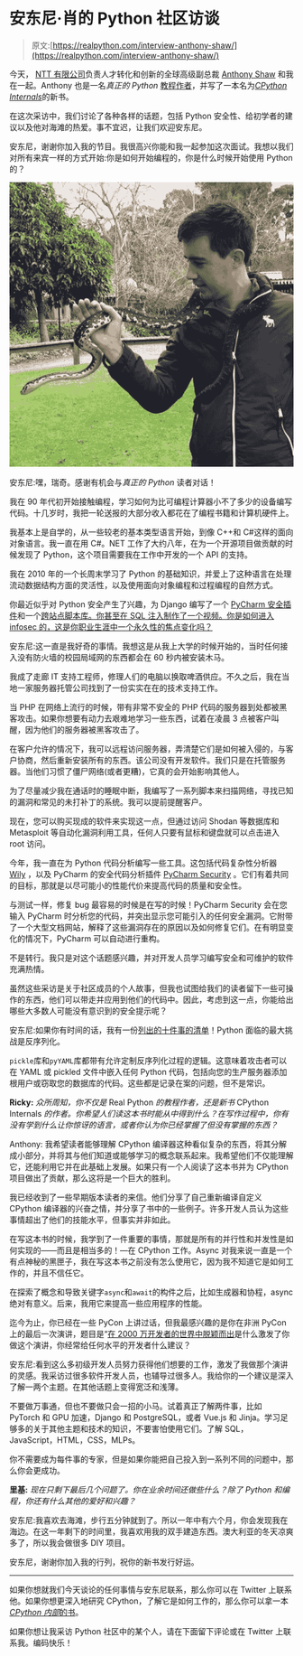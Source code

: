 # 安东尼·肖的 Python 社区访谈

> 原文:[https://realpython.com/interview-anthony-shaw/](https://realpython.com/interview-anthony-shaw/)

今天， [NTT 有限公司](https://hello.global.ntt/)负责人才转化和创新的全球高级副总裁 [Anthony Shaw](https://twitter.com/anthonypjshaw) 和我在一起。Anthony 也是一名*真正的 Python* [教程作者](https://realpython.com/team/ashaw/)，并写了一本名为[*CPython Internals*](https://realpython.com/products/cpython-internals-book/)的新书。

在这次采访中，我们讨论了各种各样的话题，包括 Python 安全性、给初学者的建议以及他对海滩的热爱。事不宜迟，让我们欢迎安东尼。

安东尼，谢谢你加入我的节目。我很高兴你能和我一起参加这次面试。我想以我们对所有来宾一样的方式开始:你是如何开始编程的，你是什么时候开始使用 Python 的？

![Anthony Shaw](img/af04771768122ea556880364dd3994f0.png)

安东尼:嘿，瑞奇。感谢有机会与*真正的 Python* 读者对话！

我在 90 年代初开始接触编程，学习如何为比可编程计算器小不了多少的设备编写代码。十几岁时，我把一轮送报的大部分收入都花在了编程书籍和计算机硬件上。

我基本上是自学的，从一些较老的基本类型语言开始，到像 C++和 C#这样的面向对象语言。我一直在用 C#。NET 工作了大约八年，在为一个开源项目做贡献的时候发现了 Python，这个项目需要我在工作中开发的一个 API 的支持。

我在 2010 年的一个长周末学习了 Python 的基础知识，并爱上了这种语言在处理流动数据结构方面的灵活性，以及使用面向对象编程和过程编程的自然方式。

你最近似乎对 Python 安全产生了兴趣，为 Django 编写了一个 [PyCharm 安全插件](https://github.com/tonybaloney/pycharm-security)和一个[跨站点脚本库。你甚至在 SQL 注入制作了一个视频。你是如何进入 infosec 的，这是你职业生涯中一个永久性的焦点变化吗？](https://github.com/tonybaloney/django-xss-fuzzer)

安东尼:这一直是我好奇的事情。我想这是从我上大学的时候开始的，当时任何接入没有防火墙的校园局域网的东西都会在 60 秒内被安装木马。

我成了走廊 IT 支持工程师，修理人们的电脑以换取啤酒供应。不久之后，我在当地一家服务器托管公司找到了一份实实在在的技术支持工作。

当 PHP 在网络上流行的时候，带有非常不安全的 PHP 代码的服务器到处都被黑客攻击。如果你想要有动力去艰难地学习一些东西，试着在凌晨 3 点被客户叫醒，因为他们的服务器被黑客攻击了。

在客户允许的情况下，我可以远程访问服务器，弄清楚它们是如何被入侵的，与客户协商，然后重新安装所有的东西。该公司没有开发软件。我们只是在托管服务器。当他们习惯了僵尸网络(或者更糟)，它真的会开始影响其他人。

为了尽量减少我在通话时的睡眠中断，我编写了一系列脚本来扫描网络，寻找已知的漏洞和常见的未打补丁的系统。我可以提前提醒客户。

现在，您可以购买现成的软件来实现这一点，但通过访问 Shodan 等数据库和 Metasploit 等自动化漏洞利用工具，任何人只要有鼠标和键盘就可以点击进入 root 访问。

今年，我一直在为 Python 代码分析编写一些工具。这包括代码复杂性分析器 [Wily](https://github.com/tonybaloney/wily) ，以及 PyCharm 的安全代码分析插件 [PyCharm Security](https://pycharm-security.readthedocs.io/) 。它们有着共同的目标，那就是以尽可能小的性能代价来提高代码的质量和安全性。

与测试一样，修复 bug 最容易的时候是在写的时候！PyCharm Security 会在您输入 PyCharm 时分析您的代码，并突出显示您可能引入的任何安全漏洞。它附带了一个大型文档网站，解释了这些漏洞存在的原因以及如何修复它们。在有明显变化的情况下，PyCharm 可以自动进行重构。

不是转行。我只是对这个话题感兴趣，并对开发人员学习编写安全和可维护的软件充满热情。

虽然这些采访是关于社区成员的个人故事，但我也试图给我们的读者留下一些可操作的东西，他们可以带走并应用到他们的代码中。因此，考虑到这一点，你能给出哪些大多数人可能没有意识到的安全提示呢？

安东尼:如果你有时间的话，我有一份[列出的十件事的清单](https://tonybaloney.github.io/posts/10-common-security-gotchas-in-python.html)！Python 面临的最大挑战是反序列化。

`pickle`库和`pyYAML`库都带有允许定制反序列化过程的逻辑。这意味着攻击者可以在 YAML 或 pickled 文件中嵌入任何 Python 代码，包括向您的生产服务器添加根用户或窃取您的数据库的代码。这些都是记录在案的问题，但不是常识。

**Ricky:** *众所周知，你不仅是* Real Python *的教程作者，还是新书* CPython Internals *的作者。你希望人们读这本书时能从中得到什么？在写作过程中，你有没有学到什么让你惊讶的语言，或者你认为你已经掌握了但没有掌握的东西？*

Anthony: 我希望读者能够理解 CPython 编译器这种看似复杂的东西，将其分解成小部分，并将其与他们知道或能够学习的概念联系起来。我希望他们不仅能理解它，还能利用它并在此基础上发展。如果只有一个人阅读了这本书并为 CPython 项目做出了贡献，那么这将是一个巨大的胜利。

我已经收到了一些早期版本读者的来信。他们分享了自己重新编译自定义 CPython 编译器的兴奋之情，并分享了书中的一些例子。许多开发人员认为这些事情超出了他们的技能水平，但事实并非如此。

在写这本书的时候，我学到了一件重要的事情，那就是所有的并行性和并发性是如何实现的——而且是相当多的！—在 CPython 工作。Async 对我来说一直是一个有点神秘的黑匣子，我在写这本书之前没有怎么使用它，因为我不知道它是如何工作的，并且不信任它。

在探索了概念和导致关键字`async`和`await`的构件之后，比如生成器和协程，async 绝对有意义。后来，我用它来提高一些应用程序的性能。

迄今为止，你已经在一些 PyCon 上讲过话，但我最感兴趣的是你在非洲 PyCon 上的最后一次演讲，题目是“[在 2000 万开发者的世界中脱颖而出](https://www.youtube.com/watch?v=I5rL9LrIp0c)是什么激发了你做这个演讲，你经常给任何水平的开发者什么建议？

安东尼:看到这么多初级开发人员努力获得他们想要的工作，激发了我做那个演讲的灵感。我采访过很多软件开发人员，也辅导过很多人。我给你的一个建议是深入了解一两个主题。在其他话题上变得宽泛和浅薄。

不要做万事通，但也不要做只会一招的小马。试着真正了解两件事，比如 PyTorch 和 GPU 加速，Django 和 PostgreSQL，或者 Vue.js 和 Jinja。学习足够多的关于其他主题和技术的知识，不要害怕使用它们。了解 SQL，JavaScript，HTML，CSS，MLPs。

你不需要成为每件事的专家，但是如果你能把自己投入到一系列不同的问题中，那么你会更成功。

**里基:** *现在只剩下最后几个问题了。你在业余时间还做些什么？除了 Python 和编程，你还有什么其他的爱好和兴趣？*

安东尼:我喜欢去海滩，步行五分钟就到了。所以一年中有六个月，你会发现我在海边。在这一年剩下的时间里，我喜欢用我的双手建造东西。澳大利亚的冬天凉爽多了，所以我会做很多 DIY 项目。

安东尼，谢谢你加入我的行列，祝你的新书发行好运。

* * *

如果你想就我们今天谈论的任何事情与安东尼联系，那么你可以在 Twitter 上联系他。如果你想更深入地研究 CPython，了解它是如何工作的，那么你可以拿一本 [*CPython 内部*的书](https://realpython.com/products/cpython-internals-book/)。

如果你想让我采访 Python 社区中的某个人，请在下面留下评论或在 Twitter 上联系我。编码快乐！